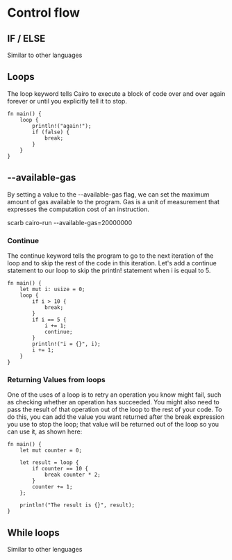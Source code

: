 # Control flow

## IF / ELSE

Similar to other languages

## Loops

The loop keyword tells Cairo to execute a block of code over and over again forever or until you explicitly tell it to stop.

```
fn main() {
    loop {
        println!("again!");
        if (false) {
            break;
        }
    }
}
```

## --available-gas
By setting a value to the --available-gas flag, we can set the maximum amount of gas available to the program. Gas is a unit of measurement that expresses the computation cost of an instruction. 

scarb cairo-run --available-gas=20000000


### Continue
The continue keyword tells the program to go to the next iteration of the loop and to skip the rest of the code in this iteration. Let's add a continue statement to our loop to skip the println! statement when i is equal to 5.
```
fn main() {
    let mut i: usize = 0;
    loop {
        if i > 10 {
            break;
        }
        if i == 5 {
            i += 1;
            continue;
        }
        println!("i = {}", i);
        i += 1;
    }
}
```

### Returning Values from loops

One of the uses of a loop is to retry an operation you know might fail, such as checking whether an operation has succeeded. You might also need to pass the result of that operation out of the loop to the rest of your code. To do this, you can add the value you want returned after the break expression you use to stop the loop; that value will be returned out of the loop so you can use it, as shown here:

```
fn main() {
    let mut counter = 0;

    let result = loop {
        if counter == 10 {
            break counter * 2;
        }
        counter += 1;
    };

    println!("The result is {}", result);
}
```


## While loops

Similar to other lenguages
